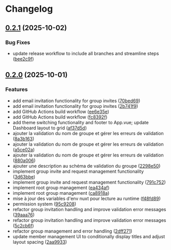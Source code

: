 # Changelog

## [0.2.1](https://github.com/IA-Generative/keycloak-comu/compare/v0.2.0...v0.2.1) (2025-10-02)


### Bug Fixes

* update release workflow to include all branches and streamline steps ([bee2c9f](https://github.com/IA-Generative/keycloak-comu/commit/bee2c9f30e5f51cfc93d1f8c8fffe663d24ffb89))

## [0.2.0](https://github.com/IA-Generative/keycloak-comu/compare/v0.1.0...v0.2.0) (2025-10-01)


### Features

* add email invitation functionality for group invites ([70bed69](https://github.com/IA-Generative/keycloak-comu/commit/70bed6958dbd2b7577bcdf549bbfd13cfe573ff5))
* add email invitation functionality for group invites ([2b741f9](https://github.com/IA-Generative/keycloak-comu/commit/2b741f91a569bfa866e4f553c218595eb3f99c45))
* add GitHub Actions build workflow ([ee6e35e](https://github.com/IA-Generative/keycloak-comu/commit/ee6e35ea1c4093a306aaf1b1d211c3ad2108a808))
* add GitHub Actions build workflow ([fc8392f](https://github.com/IA-Generative/keycloak-comu/commit/fc8392ffcdd5bc896cbe07ba77b9eac06448f8d2))
* add theme switching functionality and footer to App.vue; update Dashboard layout to grid ([af37d5d](https://github.com/IA-Generative/keycloak-comu/commit/af37d5d0b4b053fedc71050fda3dfbd6232805b5))
* ajouter la validation du nom de groupe et gérer les erreurs de validation ([8a3b163](https://github.com/IA-Generative/keycloak-comu/commit/8a3b163fe4471be881e9648d476abf828d1e3c40))
* ajouter la validation du nom de groupe et gérer les erreurs de validation ([a5ce02a](https://github.com/IA-Generative/keycloak-comu/commit/a5ce02ab79951ebddc7c8f9c64a7828ac062eb9d))
* ajouter la validation du nom de groupe et gérer les erreurs de validation ([880a006](https://github.com/IA-Generative/keycloak-comu/commit/880a006e62d54dc8243b226b0a87e216bb55a71b))
* ajouter une description au schéma de validation du groupe ([2298e50](https://github.com/IA-Generative/keycloak-comu/commit/2298e50c524fa9ca37c692a14660dd1b5fe9773b))
* implement group invite and request management functionality ([3d63bbe](https://github.com/IA-Generative/keycloak-comu/commit/3d63bbe9e8913ff1ef2718413058ee7f4948de55))
* implement group invite and request management functionality ([791c752](https://github.com/IA-Generative/keycloak-comu/commit/791c75298804bdbf6f326e8f39f4c582fd22c6fe))
* implement root group management ([ea434af](https://github.com/IA-Generative/keycloak-comu/commit/ea434af1cbc8eb560e98b3d1b4883096d374ac01))
* implement root group management ([ca8918a](https://github.com/IA-Generative/keycloak-comu/commit/ca8918a12f472d4c7943d18ea3e3e4fdf937b41e))
* mise à jour des variables d'env nuxt pour lecture au runtime ([f48fd89](https://github.com/IA-Generative/keycloak-comu/commit/f48fd89b0aba30e3844c0f3c2c0373b628dd989b))
* permission system ([95c9208](https://github.com/IA-Generative/keycloak-comu/commit/95c920818427480b726182b34a130803489b11f2))
* refactor group invitation handling and improve validation error messages ([39aaa76](https://github.com/IA-Generative/keycloak-comu/commit/39aaa76b9515d93b547a18ed59db84f265090ed5))
* refactor group invitation handling and improve validation error messages ([5c2cb6f](https://github.com/IA-Generative/keycloak-comu/commit/5c2cb6fa6a3492932f54dfd22881b8707b95e33d))
* refactor group management and error handling ([2dff271](https://github.com/IA-Generative/keycloak-comu/commit/2dff27171232f6014121011a929ce8a1969277b5))
* update member management UI to conditionally display titles and adjust layout spacing ([2aa9933](https://github.com/IA-Generative/keycloak-comu/commit/2aa9933dd769270b1123984de8a7a12708889097))
